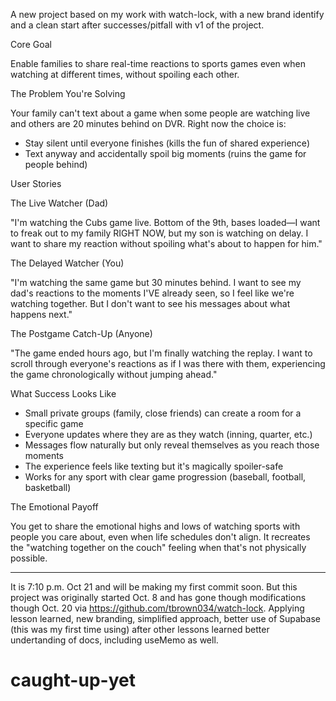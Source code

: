 A new project based on my work with watch-lock, with a new brand identify and a clean start after successes/pitfall with v1 of the project.

Core Goal

Enable families to share real-time reactions to sports games
even when watching at different times, without spoiling each
other.

The Problem You're Solving

Your family can't text about a game when some people are
watching live and others are 20 minutes behind on DVR. Right
now the choice is:

- Stay silent until everyone finishes (kills the fun of shared
  experience)
- Text anyway and accidentally spoil big moments (ruins the
  game for people behind)

User Stories

The Live Watcher (Dad)

"I'm watching the Cubs game live. Bottom of the 9th, bases
loaded—I want to freak out to my family RIGHT NOW, but my son
is watching on delay. I want to share my reaction without
spoiling what's about to happen for him."

The Delayed Watcher (You)

"I'm watching the same game but 30 minutes behind. I want to
see my dad's reactions to the moments I'VE already seen, so I
feel like we're watching together. But I don't want to see his
messages about what happens next."

The Postgame Catch-Up (Anyone)

"The game ended hours ago, but I'm finally watching the replay.
I want to scroll through everyone's reactions as if I was
there with them, experiencing the game chronologically without
jumping ahead."

What Success Looks Like

- Small private groups (family, close friends) can create a
  room for a specific game
- Everyone updates where they are as they watch (inning,
  quarter, etc.)
- Messages flow naturally but only reveal themselves as you
  reach those moments
- The experience feels like texting but it's magically
  spoiler-safe
- Works for any sport with clear game progression (baseball,
  football, basketball)

The Emotional Payoff

You get to share the emotional highs and lows of watching
sports with people you care about, even when life schedules
don't align. It recreates the "watching together on the couch"
feeling when that's not physically possible.

---

It is 7:10 p.m. Oct 21 and will be making my first commit soon. But this project was originally started Oct. 8 and has gone though modifications though Oct. 20 via https://github.com/tbrown034/watch-lock. Applying lesson learned, new branding, simplified approach, better use of Supabase (this was my first time using) after other lessons learned better undertanding of docs, including useMemo as well.
# caught-up-yet
